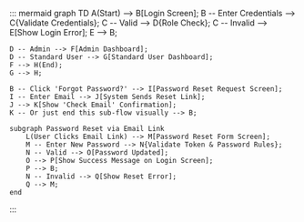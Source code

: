 ::: mermaid
graph TD
    A(Start) --> B[Login Screen];
    B -- Enter Credentials --> C{Validate Credentials};
    C -- Valid --> D{Role Check};
    C -- Invalid --> E[Show Login Error];
    E --> B;

    D -- Admin --> F[Admin Dashboard];
    D -- Standard User --> G[Standard User Dashboard];
    F --> H(End);
    G --> H;

    B -- Click 'Forgot Password?' --> I[Password Reset Request Screen];
    I -- Enter Email --> J[System Sends Reset Link];
    J --> K[Show 'Check Email' Confirmation];
    K -- Or just end this sub-flow visually --> B;

    subgraph Password Reset via Email Link
        L(User Clicks Email Link) --> M[Password Reset Form Screen];
        M -- Enter New Password --> N{Validate Token & Password Rules};
        N -- Valid --> O[Password Updated];
        O --> P[Show Success Message on Login Screen];
        P --> B;
        N -- Invalid --> Q[Show Reset Error];
        Q --> M;
    end
:::